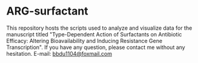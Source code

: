 # ARG-surfactant
This repository hosts the scripts used to analyze and visualize data for the manuscript titled "Type-Dependent Action of Surfactants on Antibiotic Efficacy: Altering Bioavailability and Inducing Resistance Gene Transcription".
If you have any question, please contact me without any hesitation. E-mail: bbdu1104@foxmail.com
